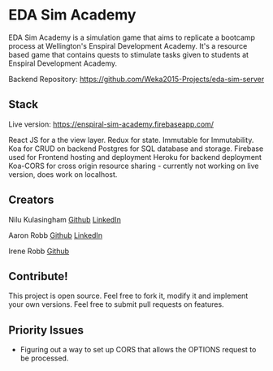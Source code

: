 # EDA Sim Academy

EDA Sim Academy is a simulation game that aims to replicate a bootcamp process at Wellington's Enspiral Development Academy. It's a resource based game that contains quests to stimulate tasks given to students at Enspiral Development Academy.

Backend Repository: https://github.com/Weka2015-Projects/eda-sim-server

## Stack

Live version: https://enspiral-sim-academy.firebaseapp.com/

React JS for a the view layer.
Redux for state.
Immutable for Immutability.
Koa for CRUD on backend 
Postgres for SQL database and storage. 
Firebase used for Frontend hosting and deployment
Heroku for backend deployment
Koa-CORS for cross origin resource sharing - currently not working on live version, does work on localhost.

## Creators

Nilu Kulasingham [Github](https://github.com/NiluK) [LinkedIn](https://nz.linkedin.com/in/nilukulasingham)

Aaron Robb [Github](https://github.com/aaronmrobb) [LinkedIn](https://www.linkedin.com/in/aaron-robb-86276b79)

Irene Robb [Github](https://github.com/aaronmrobb) 

## Contribute!

This project is open source. Feel free to fork it, modify it and implement your own versions. Feel free to submit pull requests on features.

## Priority Issues

- Figuring out a way to set up CORS that allows the OPTIONS request to be processed.